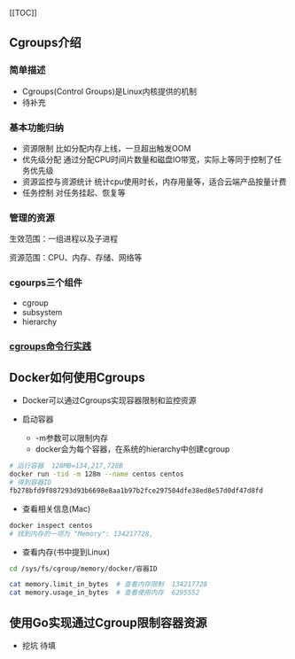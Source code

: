 [[TOC]]

## Cgroups介绍

### 简单描述

- Cgroups(Control Groups)是Linux内核提供的机制
- 待补充

### 基本功能归纳

- 资源限制 比如分配内存上线，一旦超出触发OOM
- 优先级分配 通过分配CPU时间片数量和磁盘IO带宽，实际上等同于控制了任务优先级
- 资源监控与资源统计 统计cpu使用时长，内存用量等，适合云端产品按量计费
- 任务控制 对任务挂起、恢复等

### 管理的资源

生效范围：一组进程以及子进程

资源范围：CPU、内存、存储、网络等

### cgourps三个组件
- cgroup
- subsystem
- hierarchy

### [cgroups命令行实践](./cgroup-cli.md)

## Docker如何使用Cgroups

- Docker可以通过Cgroups实现容器限制和监控资源

- 启动容器
  - -m参数可以限制内存
  - docker会为每个容器，在系统的hierarchy中创建cgroup

```bash
# 运行容器  128MB=134,217,728B
docker run -tid -m 128m --name centos centos
# 得到容器ID
fb278bfd9f087293d93b6698e8aa1b97b2fce297504dfe38ed8e57d0df47d8fd
```

- 查看相关信息(Mac)

```bash
docker inspect centos
# 找到内存的一项为 "Memory": 134217728,
```

- 查看内存(书中提到Linux)

```bash
cd /sys/fs/cgroup/memory/docker/容器ID

cat memory.limit_in_bytes  # 查看内存限制  134217728
cat memory.usage_in_bytes  # 查看使用内存  6295552
```

## 使用Go实现通过Cgroup限制容器资源

- 挖坑 待填
